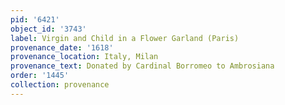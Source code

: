 ```yaml
---
pid: '6421'
object_id: '3743'
label: Virgin and Child in a Flower Garland (Paris)
provenance_date: '1618'
provenance_location: Italy, Milan
provenance_text: Donated by Cardinal Borromeo to Ambrosiana
order: '1445'
collection: provenance
---
```

